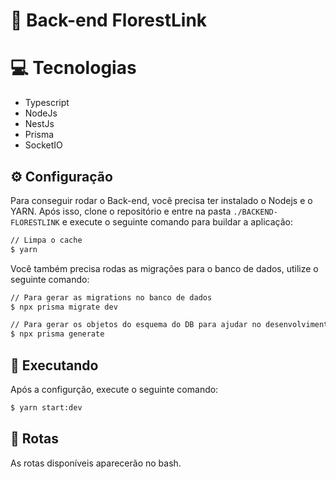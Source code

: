 # 📡 Back-end FlorestLink

# 💻 Tecnologias

- Typescript
- NodeJs
- NestJs
- Prisma
- SocketIO

## ⚙ Configuração

Para conseguir rodar o Back-end, você precisa ter instalado o Nodejs e o YARN.
Após isso, clone o repositório e entre na pasta `./BACKEND-FLORESTLINK` e execute o seguinte comando para buildar a aplicação:

```bash
// Limpa o cache
$ yarn

```

Você também precisa rodas as migrações para o banco de dados, utilize o seguinte comando:

```bash
// Para gerar as migrations no banco de dados
$ npx prisma migrate dev

// Para gerar os objetos do esquema do DB para ajudar no desenvolvimento
$ npx prisma generate

```

## 🚀 Executando

Após a configurção, execute o seguinte comando:

```bash
$ yarn start:dev
```

## 🔀 Rotas

As rotas disponíveis aparecerão no bash.
